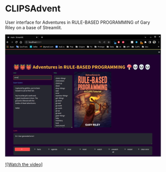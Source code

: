 # CLIPSAdvent
User interface  for Adventures in RULE-BASED PROGRAMMING of Gary Riley on a base of Streamlit.

![screenshot](img/1.png)

[![Watch the video]](https://www.youtube.com/watch?v=OICbo3Zu_jY)

